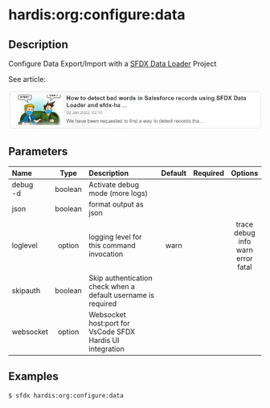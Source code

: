 <!-- This file has been generated with command 'sfdx hardis:doc:plugin:generate'. Please do not update it manually or it may be overwritten -->
# hardis:org:configure:data

## Description

Configure Data Export/Import with a [SFDX Data Loader](https://help.sfdmu.com/) Project

See article:

[![How to detect bad words in Salesforce records using SFDX Data Loader and sfdx-hardis](https://github.com/hardisgroupcom/sfdx-hardis/raw/main/docs/assets/images/article-badwords.jpg)](https://nicolas.vuillamy.fr/how-to-detect-bad-words-in-salesforce-records-using-sfdx-data-loader-and-sfdx-hardis-171db40a9bac)


## Parameters

| Name         |  Type   | Description                                                   | Default | Required |                        Options                        |
|:-------------|:-------:|:--------------------------------------------------------------|:-------:|:--------:|:-----------------------------------------------------:|
| debug<br/>-d | boolean | Activate debug mode (more logs)                               |         |          |                                                       |
| json         | boolean | format output as json                                         |         |          |                                                       |
| loglevel     | option  | logging level for this command invocation                     |  warn   |          | trace<br/>debug<br/>info<br/>warn<br/>error<br/>fatal |
| skipauth     | boolean | Skip authentication check when a default username is required |         |          |                                                       |
| websocket    | option  | Websocket host:port for VsCode SFDX Hardis UI integration     |         |          |                                                       |

## Examples

```shell
$ sfdx hardis:org:configure:data
```


